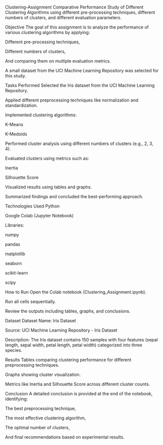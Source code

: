 
Clustering-Assignment
Comparative Performance Study of Different Clustering Algorithms
using different pre-processing techniques, different numbers of clusters, and different evaluation parameters.

Objective
The goal of this assignment is to analyze the performance of various clustering algorithms by applying:

Different pre-processing techniques,

Different numbers of clusters,

And comparing them on multiple evaluation metrics.

A small dataset from the UCI Machine Learning Repository was selected for this study.

Tasks Performed
Selected the Iris dataset from the UCI Machine Learning Repository.

Applied different preprocessing techniques like normalization and standardization.

Implemented clustering algorithms:

K-Means

K-Medoids

Performed cluster analysis using different numbers of clusters (e.g., 2, 3, 4).

Evaluated clusters using metrics such as:

Inertia

Silhouette Score

Visualized results using tables and graphs.

Summarized findings and concluded the best-performing approach.

Technologies Used
Python

Google Colab (Jupyter Notebook)

Libraries:

numpy

pandas

matplotlib

seaborn

scikit-learn

scipy

How to Run
Open the Colab notebook (Clustering_Assignment.ipynb).

Run all cells sequentially.

Review the outputs including tables, graphs, and conclusions.

Dataset
Dataset Name: Iris Dataset

Source: UCI Machine Learning Repository - Iris Dataset

Description:
The Iris dataset contains 150 samples with four features (sepal length, sepal width, petal length, petal width) categorized into three species.

Results
Tables comparing clustering performance for different preprocessing techniques.

Graphs showing cluster visualization.

Metrics like Inertia and Silhouette Score across different cluster counts.

Conclusion
A detailed conclusion is provided at the end of the notebook, identifying:

The best preprocessing technique,

The most effective clustering algorithm,

The optimal number of clusters,

And final recommendations based on experimental results.
